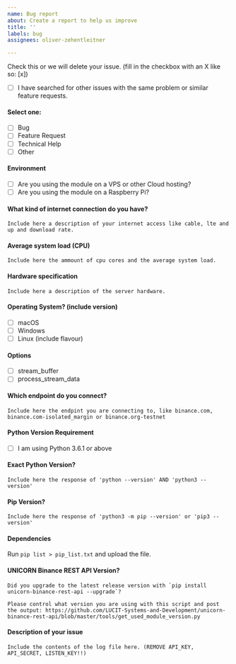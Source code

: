 ```yaml
---
name: Bug report
about: Create a report to help us improve
title: ''
labels: bug
assignees: oliver-zehentleitner

---
```


<!--
Before opening a new issue, please ensure:
- YOU HAVE READ THE ISSUE GUIDELINES! -> https://github.com/LUCIT-Systems-and-Development/unicorn-binance-rest-api/wiki/Issue-Guidelines
- You search for existing bugs/feature requests
- If related to `UnicornFy` post to https://github.com/LUCIT-Systems-and-Development/unicorn-fy/issues
- Remove extraneous template details
- Do not prefix title with type of issue (Feature Request, Bug, etc.) The appropriate labels will be added during triage.
- Do not delete any of the template, fill all of it in; even if you think it doesn't apply to your issue.
- If you fail to follow these simple instructions, we will close the ticket.
- [x] This is a checked box. **Do not leave spaces around the `x`!**
-->

Check this or we will delete your issue. (fill in the checkbox with an X like so: [x])
- [ ] I have searched for other issues with the same problem or similar feature requests. 

#### Select one:
- [ ] Bug
- [ ] Feature Request
- [ ] Technical Help
- [ ] Other

#### Environment
- [ ] Are you using the module on a VPS or other Cloud hosting?
- [ ] Are you using the module on a Raspberry Pi?

#### What kind of internet connection do you have?
```
Include here a description of your internet access like cable, lte and up and download rate.
```

#### Average system load (CPU)
```
Include here the ammount of cpu cores and the average system load.
```

#### Hardware specification 
```
Include here a description of the server hardware.
```

#### Operating System? (include version)
- [ ] macOS
- [ ] Windows
- [ ] Linux (include flavour)

#### Options
- [ ] stream_buffer
- [ ] process_stream_data

#### Which endpoint do you connect?
```
Include here the endpint you are connecting to, like binance.com, binance.com-isolated_margin or binance.org-testnet
```

#### Python Version Requirement
- [ ] I am using Python 3.6.1 or above

#### Exact Python Version?
```
Include here the response of 'python --version' AND 'python3 --version'
```

#### Pip Version?
```
Include here the response of 'python3 -m pip --version' or 'pip3 --version'
```

#### Dependencies
Run `pip list > pip_list.txt` and upload the file.

#### UNICORN Binance REST API Version?
```
Did you upgrade to the latest release version with `pip install unicorn-binance-rest-api --upgrade`?

Please control what version you are using with this script and post the output: https://github.com/LUCIT-Systems-and-Development/unicorn-binance-rest-api/blob/master/tools/get_used_module_version.py
```

#### Description of your issue
```
Include the contents of the log file here. (REMOVE API_KEY, API_SECRET, LISTEN_KEY!!)
```
